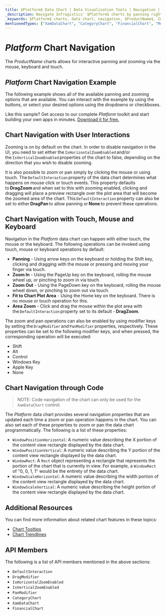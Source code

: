 ```yaml
---
title: $Platform$ Data Chart | Data Visualization Tools | Navigation | Infragistics
_description: Navigate Infragistics' $Platform$ charts by panning right and left and zooming horizontally and vertically using mouse or touch. Learn about $ProductName$ graph navigation capabilities!
_keywords: $Platform$ charts, data chart, navigation, $ProductName$, Infragistics
mentionedTypes: ["XamDataChart", "CategoryChart", "FinancialChart", "ModifierKeys"]
---
```

# $Platform$ Chart Navigation

The $ProductName$ charts allows for interactive panning and zooming via the mouse, keyboard and touch.

## $Platform$ Chart Navigation Example

The following example shows all of the available panning and zooming options that are available. You can interact with the example by using the buttons, or select your desired options using the dropdowns or checkboxes.

<code-view style="height: 600px"
           data-demos-base-url="{environment:dvDemosBaseUrl}"
           iframe-src="{environment:dvDemosBaseUrl}/charts/data-chart-chart-navigation"
           alt="$Platform$ Navigation Example"
           github-src="charts/data-chart/chart-navigation">
</code-view>

<div class="divider--half"></div>

Like this sample? Get access to our complete $Platform$ toolkit and start building your own apps in minutes. <a href="{environment:infragisticsBaseUrl}/products/$ProductSpinal$/download">Download it for free.</a>

## Chart Navigation with User Interactions

Zooming is on by default on the chart. In order to disable navigation in the UI, you need to set either the `IsHorizontalZoomEnabled` and/or the `IsVerticalZoomEnabled` properties of the chart to false, depending on the direction that you wish to disable zooming.

It is also possible to zoom or pan simply by clicking the mouse or using touch. The `DefaultInteraction` property of the data chart determines what happens on mouse click or touch events. This property defaults to **DragZoom** and when set to this with zooming enabled, clicking and dragging will place a preview rectangle over the plot area that will become the zoomed area of the chart. This `DefaultInteraction` property can also be set to either **DragPan** to allow panning or **None** to prevent these operations.

## Chart Navigation with Touch, Mouse and Keyboard

Navigation in the $Platform$ data chart can happen with either touch, the mouse or the keyboard. The following operations can be invoked using touch, mouse or keyboard operations by default:

- **Panning** - Using arrow keys on the keyboard or holding the Shift key, clicking and dragging with the mouse or pressing and moving your finger via touch.
- **Zoom In** - Using the PageUp key on the keyboard, rolling the mouse wheel up, or pinching to zoom in via touch.
- **Zoom Out** - Using the PageDown key on the keyboard, rolling the mouse wheel down, or pinching to zoom out via touch.
- **Fit to Chart Plot Area** - Using the Home key on the keyboard. There is no mouse or touch operation for this.
- **Area Zoom** - Click and drag the mouse within the plot area with the `DefaultInteraction` property set to its default - **DragZoom**.

The zoom and pan operations can also be enabled by using modifier keys by setting the `DragModifier` and `PanModifier` properties, respectively. These properties can be set to the following modifier keys, and when pressed, the corresponding operation will be executed:

- Shift
- Alt
- Control
- Windows Key
- Apple Key
- None

## Chart Navigation through Code

> NOTE: Code navigation of the chart can only be used for the `XamDataChart` control.

The $Platform$ data chart provides several navigation properties that are updated each time a zoom or pan operation happens in the chart. You can also set each of these properties to zoom or pan the data chart programmatically. The following is a list of these properties:

- `WindowPositionHorizontal`: A numeric value describing the X portion of the content view rectangle displayed by the data chart.
- `WindowPositionVertical`: A numeric value describing the Y portion of the content view rectangle displayed by the data chart.
- `WindowRect`: A `Rect` object representing a rectangle that represents the portion of the chart that is currently in view. For example, a `WindowRect` of "0, 0, 1, 1" would be the entirety of the data chart.
- `WindowScaleHorizontal`: A numeric value describing the width portion of the content view rectangle displayed by the data chart.
- `WindowScaleVertical`: A numeric value describing the height portion of the content view rectangle displayed by the data chart.

## Additional Resources

You can find more information about related chart features in these topics:

- [Chart Tooltips](chart-tooltips.md)
- [Chart Trendlines](chart-trendlines.md)

## API Members

The following is a list of API members mentioned in the above sections:

- `DefaultInteraction`
- `DragModifier`
- `IsHorizontalZoomEnabled`
- `IsVerticalZoomEnabled`
- `PanModifier`
- `CategoryChart`
- `XamDataChart`
- `FinancialChart`
